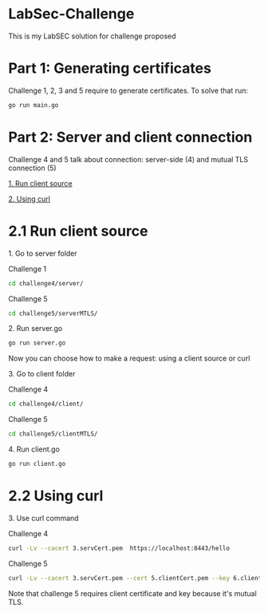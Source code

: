 # LabSec-Challenge


<p> This is my LabSEC solution for challenge proposed</p>


# Part 1: Generating certificates
<p> Challenge 1, 2, 3 and 5 require to generate certificates. To solve that run: </p>


```bash
go run main.go 
```

# Part 2: Server and client connection

<p>
<p> Challenge 4 and 5 talk about connection: server-side (4) and mutual TLS connection (5) </p>
<p><a href ="#4.1 Run client source"> 1. Run client source</a></p>
<p><a href ="#4.2 Using curl"> 2. Using curl </a></p>
</p>

# 2.1 Run client source

<p>1. Go to server folder</p>
<p>Challenge 1</p>

```bash
cd challenge4/server/
```
<p>Challenge 5</p>

```bash
cd challenge5/serverMTLS/
```

<p>2. Run server.go</p>

```bash
go run server.go
```

<p>Now you can choose how to make a request: using a client source or curl</p>

<p>3. Go to client folder</p>
<p>Challenge 4</p>

```bash
cd challenge4/client/
```
<p>Challenge 5</p>

```bash
cd challenge5/clientMTLS/
```

<p>4. Run client.go</p>

```bash
go run client.go
```

# 2.2 Using curl

<p>3. Use curl command</p>

<p>Challenge 4</p>

```bash
curl -Lv --cacert 3.servCert.pem  https://localhost:8443/hello
```

<p>Challenge 5</p>

```bash 
curl -Lv --cacert 3.servCert.pem --cert 5.clientCert.pem --key 6.clientKey.pem  https://localhost:8443/hello
```

<p>Note that challenge 5 requires client certificate and key because it's mutual TLS.</p>
